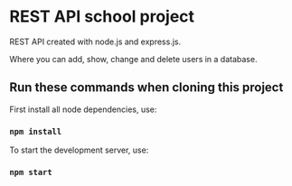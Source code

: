 # REST API school project 

REST API created with node.js and express.js.

Where you can add, show, change and delete users in a database.
## Run these commands when cloning this project

First install all node dependencies, use:
### `npm install`

To start the development server, use:
### `npm start`
